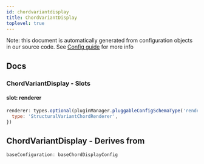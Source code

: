 ```yaml
---
id: chordvariantdisplay
title: ChordVariantDisplay
toplevel: true
---
```


Note: this document is automatically generated from configuration objects in
our source code. See [Config guide](/docs/config_guide) for more info

## Docs

### ChordVariantDisplay - Slots

#### slot: renderer

```js
renderer: types.optional(pluginManager.pluggableConfigSchemaType('renderer'), {
  type: 'StructuralVariantChordRenderer',
})
```

## ChordVariantDisplay - Derives from

```js
baseConfiguration: baseChordDisplayConfig
```
